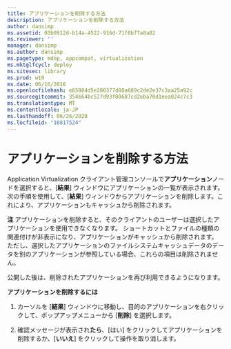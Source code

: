 ```yaml
---
title: アプリケーションを削除する方法
description: アプリケーションを削除する方法
author: dansimp
ms.assetid: 03b0912d-b14a-4522-916d-71f8b77a8a82
ms.reviewer: ''
manager: dansimp
ms.author: dansimp
ms.pagetype: mdop, appcompat, virtualization
ms.mktglfcycl: deploy
ms.sitesec: library
ms.prod: w10
ms.date: 06/16/2016
ms.openlocfilehash: e65884d5e300377d80a689c2de2e37c3aa25a92c
ms.sourcegitcommit: 354664bc527d93f80687cd2eba70d1eea024c7c3
ms.translationtype: MT
ms.contentlocale: ja-JP
ms.lasthandoff: 06/26/2020
ms.locfileid: "10817524"
---
```

# アプリケーションを削除する方法


Application Virtualization クライアント管理コンソールで**アプリケーション**ノードを選択すると、[**結果**] ウィンドウにアプリケーションの一覧が表示されます。 次の手順を使用して、[**結果**] ウィンドウからアプリケーションを削除します。これにより、アプリケーションもキャッシュから削除されます。

**注** アプリケーションを削除すると、そのクライアントのユーザーは選択したアプリケーションを使用できなくなります。 ショートカットとファイルの種類の関連付けが非表示になり、アプリケーションがキャッシュから削除されます。 ただし、選択したアプリケーションのファイルシステムキャッシュデータのデータを別のアプリケーションが参照している場合、これらの項目は削除されません。

公開した後は、削除されたアプリケーションを再び利用できるようになります。

 

**アプリケーションを削除するには**

1.  カーソルを [**結果**] ウィンドウに移動し、目的のアプリケーションを右クリックして、ポップアップメニューから [**削除**] を選択します。

2.  確認メッセージが表示され**たら**、[はい] をクリックしてアプリケーションを削除するか、[**いいえ**] をクリックして操作を取り消します。

 

 





